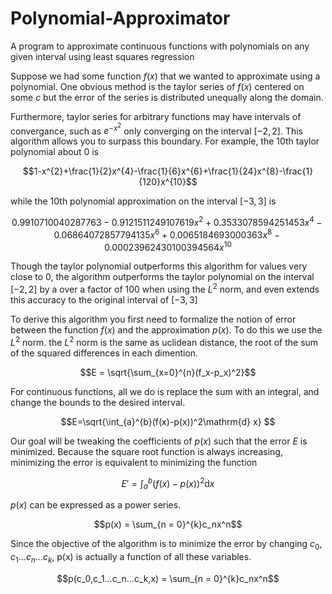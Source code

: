 # Polynomial-Approximator
A program to approximate continuous functions with polynomials on any given interval using least squares regression

Suppose we had some function $f(x)$ that we wanted to approximate using a polynomial. One obvious method is the taylor series of $f(x)$ centered on some $c$ but the error of the series is distributed unequally along the domain.  

Furthermore, taylor series for arbitrary functions may have intervals of convergance, such as $e^{-x^2}$ only converging on the interval $[-2, 2]$. This algorithm allows you to surpass this boundary. For example, the 10th taylor polynomial about $0$ is 

$$1-x^{2}+\frac{1}{2}x^{4}-\frac{1}{6}x^{6}+\frac{1}{24}x^{8}-\frac{1}{120}x^{10}$$

while the 10th polynomial approximation on the interval $[-3, 3]$ is

$$0.9910710040287763-0.9121511249107619x^{2}+0.3533078594251453x^{4}-0.06864072857794135x^{6}+0.0065184693000363x^{8}-0.00023962430100394564x^{10}$$

Though the taylor polynomial outperforms this algorithm for values very close to $0$, the algorithm outperforms the taylor polynomial on the interval $[-2, 2]$ by a over a factor of $100$ when using the $L^2$ norm, and even extends this accuracy to the original interval of $[-3, 3]$

To derive this algorithm you first need to formalize the notion of error between the function $f(x)$ and the approximation $p(x)$. To do this we use the $L^2$ norm. the $L^2$ norm is the same as uclidean distance, the root of the sum of the squared differences in each dimention. 

$$E = \sqrt{\sum_{x=0}^{n}(f_x-p_x)^2}$$

For continuous functions, all we do is replace the sum with an integral, and change the bounds to the desired interval.

$$E=\sqrt{\int_{a}^{b}(f(x)-p(x))^2\mathrm{d} x} $$

Our goal will be tweaking the coefficients of $p(x)$ such that the error $E$ is minimized. Because the square root function is always increasing, minimizing the error is equivalent to minimizing the function 

$$E'=\int_{a}^{b}(f(x)-p(x))^2\mathrm{d} x$$

$p(x)$ can be expressed as a power series.

$$p(x) = \sum_{n = 0}^{k}c_nx^n$$

Since the objective of the algorithm is to minimize the error by changing $c_0,c_1...c_n...c_k$, p(x) is actually a function of all these variables.

$$p(c_0,c_1...c_n...c_k,x) = \sum_{n = 0}^{k}c_nx^n$$

